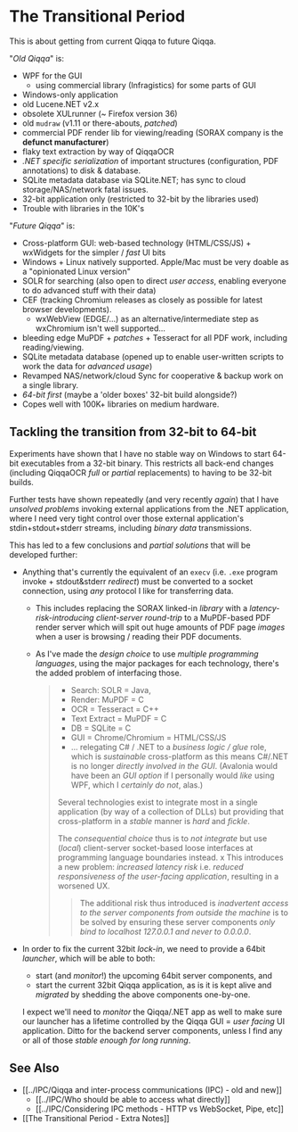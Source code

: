 # The Transitional Period

This is about getting from current Qiqqa to future Qiqqa.

"*Old Qiqqa*" is: 
- WPF for the GUI
	- using commercial library (Infragistics) for some parts of GUI
- Windows-only application
- old Lucene.NET v2.x
- obsolete XULrunner (~ Firefox version 36)
- old `mudraw` (v1.11 or there-abouts, *patched*)
- commercial PDF render lib for viewing/reading (SORAX company is the **defunct manufacturer**)
- flaky text extraction by way of QiqqaOCR
- *.NET specific serialization* of important structures (configuration, PDF annotations) to disk & database.
- SQLite metadata database via SQLite.NET; has sync to cloud storage/NAS/network fatal issues.
- 32-bit application only (restricted to 32-bit by the libraries used)
- Trouble with libraries in the 10K's

"*Future Qiqqa*" is: 
- Cross-platform GUI: web-based technology (HTML/CSS/JS) + wxWidgets for the simpler / *fast* UI bits
- Windows + Linux natively supported. Apple/Mac must be very doable as a "opinionated Linux version"
- SOLR for searching (also open to direct *user access*, enabling everyone to do advanced stuff with their data)
- CEF (tracking Chromium releases as closely as possible for latest browser developments).
	- wxWebView (EDGE/...) as an alternative/intermediate step as wxChromium isn't well supported...
- bleeding edge MuPDF + *patches* + Tesseract for all PDF work, including reading/viewing.
- SQLite metadata database (opened up to enable user-written scripts to work the data for *advanced usage*)
- Revamped NAS/network/cloud Sync for cooperative & backup work on a single library.
- *64-bit first* (maybe a 'older boxes' 32-bit build alongside?)
- Copes well with 100K+ libraries on medium hardware.


## Tackling the transition from 32-bit to 64-bit

Experiments have shown that I have no stable way on Windows to start 64-bit executables from a 32-bit binary. This restricts all back-end changes (including QiqqaOCR *full* or *partial* replacements) to having to be 32-bit builds.

Further tests have shown repeatedly (and very recently *again*) that I have *unsolved problems* invoking external applications from the .NET application, where I need very tight control over those external application's stdin+stdout+stderr streams, including *binary data* transmissions.

This has led to a few conclusions and *partial solutions* that will be developed further:

- Anything that's currently the equivalent of an `execv` (i.e. `.exe` program invoke + stdout&stderr *redirect*) must be converted to a socket connection, using *any* protocol I like for transferring data. 
	- This includes replacing the SORAX linked-in *library* with a *latency-risk-introducing client-server round-trip* to a MuPDF-based PDF render server which will spit out huge amounts of PDF page *images* when a user is browsing / reading their PDF documents.
	- As I've made the *design choice* to use *multiple programming languages*, using the major packages for each technology, there's the added problem of interfacing those. 
	 
	   > - Search: SOLR = Java, 
	   > - Render: MuPDF = C
	   > - OCR = Tesseract = C++
	   > - Text Extract = MuPDF = C
	   > - DB = SQLite = C
	   > - GUI = Chrome/Chromium = HTML/CSS/JS
	   > - ... relegating C# / .NET to a *business logic / glue* role, which is *sustainable* cross-platform as this means C#/.NET is no longer *directly involved in the GUI*. (Avalonia would have been an *GUI option* if I personally would *like* using WPF, which I *certainly do not*, alas.)
	   > 
	   > Several technologies exist to integrate most in a single application (by way of a collection of DLLs) but providing that cross-platform in a *stable* manner is *hard* and *fickle*. 
	   > 
	   > The *consequential choice* thus is to *not integrate* but use (*local*) client-server socket-based loose interfaces at programming language boundaries instead.
	   > x
	   > This introduces a new problem: *increased latency risk* i.e. *reduced responsiveness of the user-facing application*, resulting in a worsened UX.
	   > 
	   > > The additional risk thus introduced is *inadvertent access to the server components from outside the machine* is to be solved by ensuring these server components *only bind to localhost 127.0.0.1 and never to 0.0.0.0*.
		  
- In order to fix the current 32bit *lock-in*, we need to provide a 64bit *launcher*, which will be able to both:
	- start (and *monitor*!) the upcoming 64bit server components, and
	- start the current 32bit Qiqqa application, as is it is kept alive and *migrated* by shedding the above components one-by-one.
	
	I expect we'll need to *monitor* the Qiqqa/.NET app as well to make sure our launcher has a lifetime controlled by the Qiqqa GUI = *user facing* UI application. Ditto for the backend server components, unless I find any or all of those *stable enough for long running*.
	

## See Also

- [[../IPC/Qiqqa and inter-process communications (IPC) - old and new]]
	- [[../IPC/Who should be able to access what directly]]
	- [[../IPC/Considering IPC methods - HTTP vs WebSocket, Pipe, etc]]
- [[The Transitional Period - Extra Notes]]
